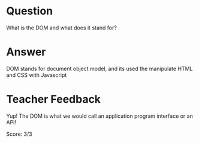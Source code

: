 # Question
What is the DOM and what does it stand for?

# Answer
DOM stands for document object model, and its used the manipulate HTML and CSS with Javascript 

# Teacher Feedback

Yup! The DOM is what we would call an application program interface or an API!

Score: 3/3